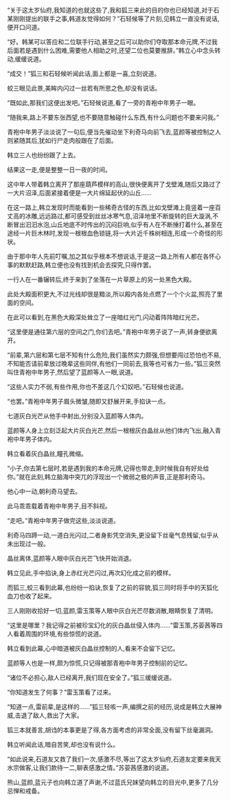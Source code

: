 
“关于这太岁仙府,我知道的也就这些了,我和狐三来此的目的你也已经知道,对于石某刚刚提出的联手之事,韩道友觉得如何？”石轻候等了片刻,见韩立一直没有说话,便开口问道。

“好。韩某可以答应和二位联手行动,甚至之后可以助你们夺取那本命元牌,不过我后面若是遇到什么困难,需要他人相助之时,还望二位也莫要推辞。”韩立心中念头转动,缓缓说道。

“成交！”狐三和石轻候听闻此话,面上都是一喜,立刻说道。

蛟三眼见此景,美眸内闪过一丝若有所思之色,却没有说话。

“既如此,那我们这便出发吧。”石轻候说道,看了一旁的青袍中年男子一眼。

“随我来,路上不要东张西望,也不要随意触碰什么东西,有什么问题也不要来问我。”

青袍中年男子淡淡说了一句后,便当先催动坐下利奇马向前飞去,蓝颜等被控制之人则紧随其后,犹如行尸走肉般跟在了后面。

韩立三人也纷纷跟了上去。

结果这一走,便是整整一日一夜的时间。

这中年人带着韩立离开了那座葫芦模样的高山,很快便离开了戈壁滩,随后又路过了一大片沼泽,后面紧接着便是一大片绵延起伏的山丘……

在这一路上,韩立发现时而能看到一些稀奇古怪的东西,比如戈壁滩上竟竖着一座百丈高的冰雕,远远路过,都可感受到丝丝冰寒气息,沼泽地里不断旋转的巨大漩涡,不断冒出汩汩水泡,山丘地底不时传出的沉闷巨响,似乎有人在不断捶打着什么,甚至在途经一片巨木林时,发现一根根血色锁链,将一大片近千株树相连,形成一个奇怪的形状。

由于那中年人先前叮嘱,加之其似乎根本不想说话,于是这一路上所有人都在各怀心事的默默赶路,韩立便也没有找到机会去探究,只得作罢。

一行人在一番辗转后,终于来到了坐落在一片草原上的另一处黑色大殿。

此处大殿面积更大,不过光线却很是黯淡,所以殿内各处点燃了一个个火盆,照亮了里面的空间。

在此可以看到,在黑色大殿深处耸立了一座暗红光门,闪动着阵阵暗红光芒。

“这里便是通往第六层的空间之门,你们去吧。”青袍中年男子说了一声,转身便欲离开。

“前辈,第六层和第七层不知有什么危险,我们虽然实力颇强,但想要闯过恐怕也不易,不知能否请前辈放过晚辈这些同伴,有他们一同前去,我等也可省力一些。”狐三突然叫住青袍中年男子,然后望了蓝颜等人一眼,说道。

“这些人实力不弱,有些作用,你也不差这几个幻奴吧。”石轻候也说道。

“也罢。”青袍中年男子眉头微皱,随即又舒展开来,手掐诀一点。

七道灰白光芒从他手中射出,分别没入蓝颜等人体内。

蓝颜等人身上立刻泛起大片灰白光芒,然后一根根灰白晶丝从他们体内飞出,融入青袍中年男子体内。

韩立看着灰白晶丝,瞳孔微缩。

“小子,你去第七层时,若是遇到我的本命元牌,记得也带走,到时候我自有好处给你。”就在此刻,韩立脑海中突兀的浮现出一个微弱之极的声音,正是那利奇马。

他心中一动,朝利奇马望去。

此马乖乖载着青袍中年男子,目不斜视。

“走吧。”青袍中年男子做完这些,淡淡说道。

利奇马四蹄一动,一道白光闪过,二者身影凭空消失,更没留下丝毫气息残留,似乎从未出现过一般。

晶丝离体,蓝颜等人眼中灰白光芒飞快开始消退。

韩立见此,手中掐诀,身上赤红光芒闪过,再次幻化成之前的模样。

而狐三,蛟三看到此幕,也纷纷一掐诀,恢复了之前的容貌,狐三同时将手中的天狐化血刀也收了起来。

三人刚刚收拾好一切,蓝颜,雷玉策等人眼中灰白光芒尽数消散,眼睛恢复了清明。

“这里是哪里？我记得之前被珍宝幻化的灰白晶丝侵入体内……”雷玉策,苏荌茜等四人看着周围的环境,有些惊慌的说道。

韩立看到此幕,心中暗道被灰白晶丝控制的人,看来不会留下记忆。

蓝颜等人也是一样,颇为惊慌,只记得被那青袍中年男子控制前的记忆。

“诸位不必担心,敌人已经离开,我们现在安全了。”狐三缓缓说道。

“你知道发生了何事？”雷玉策看了过来。

“知道一点,雷前辈,是这样的……”狐三轻咳一声,编撰之前的经历,说成是韩立大展神威,击退了敌人,救出了大家。

狐三本就善言,胡诌的本事更是了得,各方面考虑的非常全面,没有留下丝毫漏洞。

韩立听闻此话,暗自苦笑,却也没有说什么。

“如此说来,石道友又救了我们一次,感激不尽,等出了这太岁仙府,石道友定要来我天水宗做客,让我们款待一二,聊表感激之情。”苏荌茜感激的说道。

熊山,蓝颜,蓝元子也向韩立道了声谢,不过蓝氏兄妹望向韩立的目光中,更多了几分忌惮和戒备。